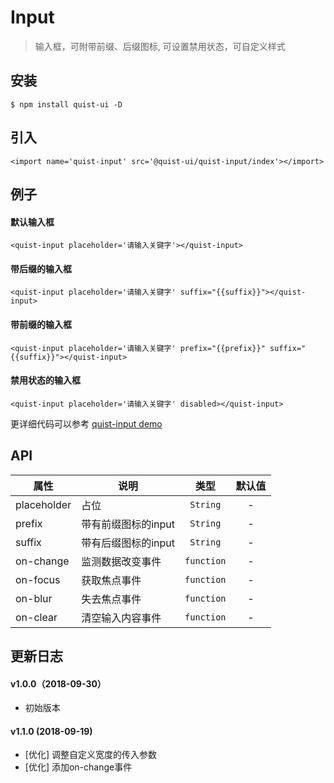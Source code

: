 # Input

> 输入框，可附带前缀、后缀图标, 可设置禁用状态，可自定义样式


## 安装

```
$ npm install quist-ui -D
```

## 引入
```ux
<import name='quist-input' src='@quist-ui/quist-input/index'></import>
```

## 例子

#### 默认输入框

```ux
<quist-input placeholder='请输入关键字'></quist-input>
```

#### 带后缀的输入框

```ux
<quist-input placeholder='请输入关键字' suffix="{{suffix}}"></quist-input>
```

#### 带前缀的输入框

```ux
<quist-input placeholder='请输入关键字' prefix="{{prefix}}" suffix="{{suffix}}"></quist-input>
```

#### 禁用状态的输入框

```ux
<quist-input placeholder='请输入关键字' disabled></quist-input>
```

更详细代码可以参考 [quist-input demo](https://github.com/JDsecretFE/quist-ui/tree/master/src/Input/index.ux)

## API 

| 属性 | 说明 | 类型 | 默认值 |
|-------------|------------|:--------:|:-----:|
| placeholder | 占位 | `String` | - |
| prefix | 带有前缀图标的input | `String` | - |
| suffix | 带有后缀图标的input | `String` | - |
| on-change | 监测数据改变事件 | `function` | - |
| on-focus | 获取焦点事件 | `function` | - |
| on-blur | 失去焦点事件 | `function` | - |
| on-clear | 清空输入内容事件 | `function` | - |

## 更新日志

#### v1.0.0（2018-09-30）
* 初始版本

#### v1.1.0 (2018-09-19)
 * [优化] 调整自定义宽度的传入参数
 * [优化] 添加on-change事件
